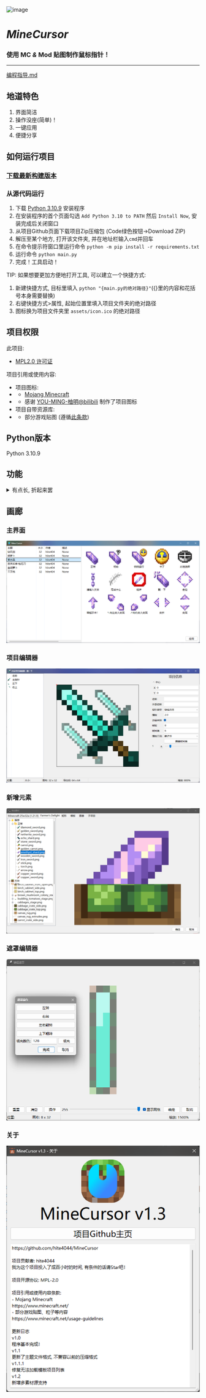 <img width="400" height="400" alt="image" src="https://github.com/user-attachments/assets/58f6895c-06f2-42aa-91cf-9aded55af074" />

# _MineCursor_

### 使用 MC _&_ Mod 贴图制作鼠标指针！

---
[编程指导.md](program.md)

## 地道特色

1. 界面简洁
2. 操作没座(简单)！
3. 一键应用
4. 便捷分享

## 如何运行项目

### [下载最新构建版本](https://github.com/hite4044/MineCursor/releases/latest)

### 从源代码运行

1. 下载 [Python 3.10.9](https://www.python.org/ftp/python/3.10.9/python-3.10.9-amd64.exe) 安装程序
2. 在安装程序的首个页面勾选 `Add Python 3.10 to PATH` 然后 `Install Now`, 安装完成后关闭窗口
3. 从项目Github页面下载项目Zip压缩包 (Code绿色按钮->Download ZIP)
4. 解压至某个地方, 打开该文件夹, 并在地址栏输入`cmd`并回车
5. 在命令提示符窗口里运行命令 `python -m pip install -r requirements.txt`
6. 运行命令 `python main.py`
7. 完成！工具启动！

TIP: 如果想要更加方便地打开工具, 可以建立一个快捷方式:

1. 新建快捷方式, 目标里填入 `python "{main.py的绝对路径}"`({}里的内容和花括号本身需要替换)
2. 右键快捷方式>属性, 起始位置里填入项目文件夹的绝对路径
3. 图标换为项目文件夹里 `assets/icon.ico` 的绝对路径

## 项目权限

此项目:

- [MPL2.0 许可证](https://www.mozilla.org/en-US/MPL/2.0/)

项目引用或使用内容:

- 项目图标:
-
    - [Mojang Minecraft](https://www.minecraft.net/)
-
    - 感谢 [YOU-MING-柚明@bilibili](https://space.bilibili.com/1337092956) 制作了项目图标
- 项目自带资源库:
-
    - 部分游戏贴图 (遵循[此条款](https://www.minecraft.net/usage-guidelines))

## Python版本

Python 3.10.9

## 功能

<details>
<summary>有点长, 折起来罢</summary>

| 功能           | 实现状态 | 描述               |
|--------------|------|------------------|
| 支持动图导入       | ⏳    |                  |
| 系统高缩放测试      | ✅    |                  |
| 拖动导出主题       | ✅    |                  |
| 双击主题文件打开适配   | ✅    | 双击打开主题文件时会提示导入主题 |
| 选择元素跳转至对应帧数  | ✅    |                  |
| 素材源随主题发布     | ✅    |                  |
| 测试Zip源导入     | ✅    |                  |
| 首次启动时导入默认主题包 | ✅    |                  |
| 对Jar资源的支持    | ✅    | 存放在默认Data目录下     |

</details>

## 画廊

### 主界面

![主界面](readme_assets/主界面.png)

### 项目编辑器

![项目编辑器](readme_assets/指针编辑器.png)

### 新增元素

![新增元素](readme_assets/新增元素.png)

### 遮罩编辑器

![遮罩编辑器](readme_assets/遮罩编辑器.png)

### 关于

![关于](readme_assets/关于.png)
